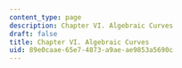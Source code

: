 ```yaml
---
content_type: page
description: Chapter VI. Algebraic Curves
draft: false
title: Chapter VI. Algebraic Curves
uid: 89e0caae-65e7-4873-a9ae-ae9853a5690c
---
```

